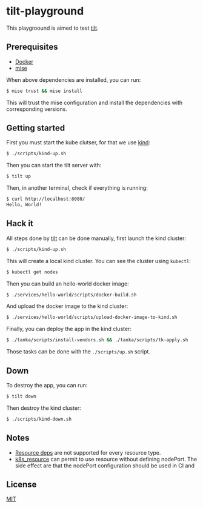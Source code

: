 # tilt-playground

This playgroound is aimed to test [tilt](https://github.com/tilt-dev/tilt).

## Prerequisites

- [Docker](https://www.docker.com/)
- [mise](https://mise.jdx.dev/)

When above dependencies are installed, you can run:

```bash
$ mise trust && mise install
```

This will trust the mise configuration and install the dependencies with
corresponding versions.

## Getting started

First you must start the kube clutser, for that we use [kind](https://kind.sigs.k8s.io/):

```bash
$ ./scripts/kind-up.sh
```

Then you can start the tilt server with:

```bash
$ tilt up
```

Then, in another terminal, check if everything is running:

```bash
$ curl http://localhost:8080/
Hello, World!
```

## Hack it

All steps done by [tilt](https://github.com/tilt-dev/tilt) can be done manually,
first launch the kind cluster:

```bash
$ ./scripts/kind-up.sh
```

This will create a local kind cluster. You can see the cluster using `kubectl`:

```bash
$ kubectl get nodes
```

Then you can build an hello-world docker image:

```bash
$ ./services/hello-world/scripts/docker-build.sh
```

And upload the docker image to the kind cluster:

```bash
$ ./services/hello-world/scripts/upload-docker-image-to-kind.sh
```

Finally, you can deploy the app in the kind cluster:

```bash
$ ./tanka/scripts/install-vendors.sh && ./tanka/scripts/tk-apply.sh
```

Those tasks can be done with the `./scripts/up.sh` script.

## Down

To destroy the app, you can run:

```bash
$ tilt down
```

Then destroy the kind cluster:

```bash
$ ./scripts/kind-down.sh
```

## Notes

- [Resource deps](https://docs.tilt.dev/resource_dependencies.html#other-types-of-dependencies) are not supported for every resource type.
- [k8s_resource](https://docs.tilt.dev/api.html#k8s_resource) can permit to use resource without defining nodePort. The side effect are that the nodePort configuration should be used in CI and 

## License

[MIT](LICENSE)
